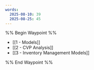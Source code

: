 ```yaml
---
words:
  2025-08-10: 39
  2025-08-25: 45
---
```

%% Begin Waypoint %%
- [[1 - Models]]
- [[2 - CVP Analysis]]
- [[3 - Inventory Management Models]]

%% End Waypoint %%